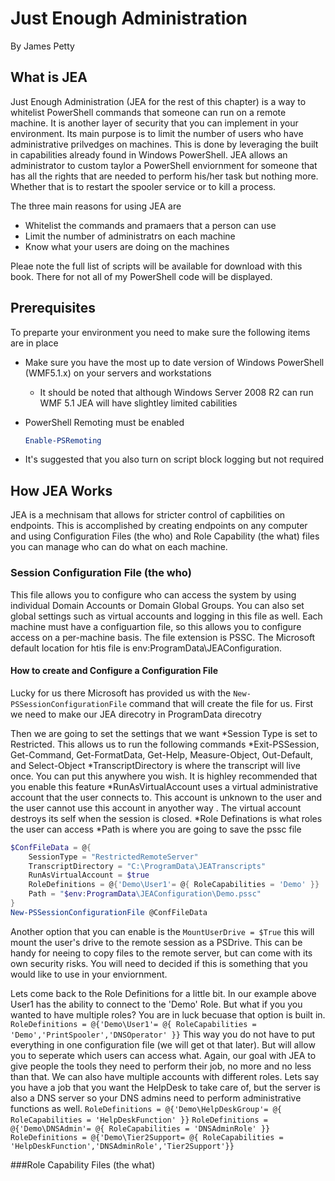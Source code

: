 # Just Enough Administration

By James Petty

## What is JEA
Just Enough Administration (JEA for the rest of this chapter) is a way to whitelist PowerShell commands that someone can run on a remote machine. It is another layer of security that you can implement in your environment. Its main purpose is to limit the number of users who have administrative prilvedges on machines. This is done by leveraging the built in capabilities already found in Windows PowerShell. JEA allows an administrator to custom taylor a PowerShell enviornment for someone that has all the rights that are needed to perform his/her task but nothing more. Whether that is to restart the spooler service or to kill a process. 

The three main reasons for using JEA are
* Whitelist the commands and pramaers that a person can use
* Limit the number of administratrs on each machine
* Know what your users are doing on the machines

Pleae note the full list of scripts will be available for download with this book. There for not all of my PowerShell code will be displayed. 

## Prerequisites
To preparte your environment you need to make sure the following items are in place
* Make sure you have the most up to date version of Windows PowerShell (WMF5.1.x) on your servers and workstations
    * It should be noted that although Windows Server 2008 R2 can run WMF 5.1 JEA will have slightley limited cabilities
* PowerShell Remoting must be enabled 

   ```powershell 
   Enable-PSRemoting 
   ```

* It's suggested that you also turn on script block logging but not required

## How JEA Works
JEA is a mechnisam that allows for stricter control of capbilities on endpoints. This is accomplished by creating endpoints on any computer and using Configuration Files (the who) and Role Capability (the what) files you can manage who can do what on each machine. 

### Session Configuration File (the who)
This file allows you to configure who can access the system by using individual Domain Accounts or Domain Global Groups. You can also set global settings such as virtual accounts and logging in this file as well. Each machine must have a configuartion file, so this allows you to configure access on a per-machine basis. The file extension is PSSC. The Microsoft default location for htis file is env:ProgramData\JEAConfiguration.

#### How to create and Configure a Configuration File
Lucky for us there Microsoft has provided us with the `New-PSSessionConfigurationFile` command that will create the file for us. 
First we need to make our JEA direcotry in ProgramData direcotry

Then we are going to set the settings that we want
*Session Type is set to Restricted. This allows us to run the following commands
    *Exit-PSSession, Get-Command, Get-FormatData, Get-Help, Measure-Object, Out-Default, and Select-Object
*TranscriptDirectory is where the transcript will live once. You can put this anywhere you wish. It is highley recommended that you enable this feature
*RunAsVirtualAccount uses a virtual administrative account that the user connects to. This account is unknown to the user and the user cannot use this account in anyother way . The virtual account destroys its self when the session is closed. 
*Role Definations is what roles the user can access
*Path is where you are going to save the pssc file

```powershell
$ConfFileData = @{
    SessionType = "RestrictedRemoteServer"
    TranscriptDirectory = "C:\ProgramData\JEATranscripts"
    RunAsVirtualAccount = $true
    RoleDefinitions = @{'Demo\User1'= @{ RoleCapabilities = 'Demo' }}
    Path = "$env:ProgramData\JEAConfiguration\Demo.pssc"
}
New-PSSessionConfigurationFile @ConfFileData
```
Another option that you can enable is the `MountUserDrive = $True` this will mount the user's drive to the remote session as a PSDrive. This can be handy for neeing to copy files to the remote server, but can come with its own security risks. You will need to decided if this is something that you would like to use in your enviornment. 

Lets come back to the Role Definitions for a little bit. In our example above User1 has the ability to connect to the 'Demo' Role. But what if you you wanted to have multiple roles? You are in luck becuase that option is built in.
`RoleDefinitions = @{'Demo\User1'= @{ RoleCapabilities = 'Demo','PrintSpooler','DNSOperator' }}` 
This way you do not have to put everything in one configuration file (we will get ot that later). But will allow you to seperate which users can access what. Again, our goal with JEA to give people the tools they need to perform their job, no more and no less than that.
We can also have multiple accounts with different roles. Lets say you have a job that you want the HelpDesk to take care of, but the server is also a DNS server so your DNS admins need to perform administrative functions as well. 
`RoleDefinitions = @{'Demo\HelpDeskGroup'= @{ RoleCapabilities = 'HelpDeskFunction' }}`
`RoleDefinitions = @{'Demo\DNSAdmin'= @{ RoleCapabilities = 'DNSAdminRole' }}`
`RoleDefinitions = @{'Demo\Tier2Support= @{ RoleCapabilities = 'HelpDeskFunction','DNSAdminRole','Tier2Support'}}`

###Role Capability Files (the what)